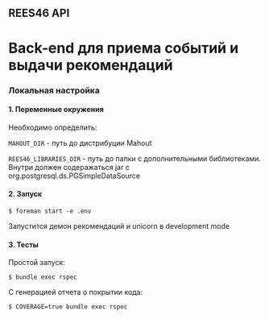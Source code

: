 REES46 API
----------

Back-end для приема событий и выдачи рекомендаций
=================================================

### Локальная настройка

#### 1. Переменные окружения
Необходимо определить:

`MAHOUT_DIR` - путь до дистрибуции Mahout

`REES46_LIBRARIES_DIR` - путь до папки с дополнительными библиотеками. Внутри должен содеражаться jar с org.postgresql.ds.PGSimpleDataSource

#### 2. Запуск
```
$ foreman start -e .env
```
Запустится демон рекомендаций и unicorn в development mode

#### 3. Тесты
Простой запуск:
```
$ bundle exec rspec
```

С генерацией отчета о покрытии кода:
```
$ COVERAGE=true bundle exec rspec
```
